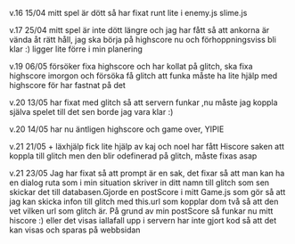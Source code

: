 v.16 15/04
mitt spel är dött så har fixat runt lite i enemy.js slime.js

v.17 25/04
mitt spel är inte dött längre och jag har fått så att ankorna är vända åt rätt håll, jag ska börja på highscore nu och förhoppningsviss bli klar :) ligger lite förre i min planering

v.19 06/05
försöker fixa highscore och har kollat på glitch, ska fixa highscore imorgon och försöka få glitch att funka måste ha lite hjälp med highscore för har fastnat på det

v.20 13/05
har fixat med glitch så att servern funkar ,nu måste jag koppla själva spelet till det sen borde jag vara klar :)

v.20 14/05
har nu äntligen highscore och game over, YIPIE

v.21 21/05 + läxhjälp
fick lite hjälp av kaj och noel har fått Hiscore saken att koppla till glitch men den blir odefinerad på glitch, måste fixas asap

v.21 23/05
Jag har fixat så att prompt är en sak, det fixar så att man kan ha en dialog ruta som i min situation skriver in ditt namn till glitch som sen skickar det till databasen.Gjorde en postScore i mitt Game.js som gör så att jag kan skicka infon till glitch med this.url som kopplar dom två så att den vet vilken url som glitch är. På grund av min postScore så funkar nu mitt hiscore :) eller det visas iallafall upp i servern har inte gjort kod så att det kan visas och sparas på webbsidan